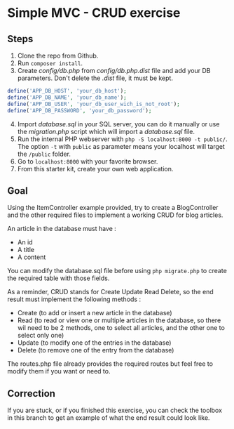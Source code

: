 # Simple MVC - CRUD exercise

## Steps

1. Clone the repo from Github.
2. Run `composer install`.
3. Create _config/db.php_ from _config/db.php.dist_ file and add your DB parameters. Don't delete the _.dist_ file, it must be kept.

```php
define('APP_DB_HOST', 'your_db_host');
define('APP_DB_NAME', 'your_db_name');
define('APP_DB_USER', 'your_db_user_wich_is_not_root');
define('APP_DB_PASSWORD', 'your_db_password');
```

4. Import _database.sql_ in your SQL server, you can do it manually or use the _migration.php_ script which will import a _database.sql_ file.
5. Run the internal PHP webserver with `php -S localhost:8000 -t public/`. The option `-t` with `public` as parameter means your localhost will target the `/public` folder.
6. Go to `localhost:8000` with your favorite browser.
7. From this starter kit, create your own web application.

## Goal

Using the ItemController example provided, try to create a BlogController and the other required files to implement a working CRUD for blog articles.

An article in the database must have :

-   An id
-   A title
-   A content

You can modify the database.sql file before using `php migrate.php` to create the required table with those fields.

As a reminder, CRUD stands for Create Update Read Delete, so the end result must implement the following methods :

-   Create (to add or insert a new article in the database)
-   Read (to read or view one or multiple articles in the database, so there wil need to be 2 methods, one to select all articles, and the other one to select only one)
-   Update (to modify one of the entries in the database)
-   Delete (to remove one of the entry from the database)

The routes.php file already provides the required routes but feel free to modify them if you want or need to.

## Correction

If you are stuck, or if you finished this exercise, you can check the toolbox in this branch to get an example of what the end result could look like.
